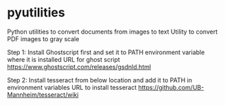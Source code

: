 # pyutilities
Python utilities to convert documents from images to text
Utility to convert PDF images to gray scale

Step 1:
Install Ghostscript first and set it to PATH environment variable where it is installed
URL for ghost script https://www.ghostscript.com/releases/gsdnld.html

Step 2:
Install tesseract from below location and add it to PATH in environment variables
URL to install tesseract https://github.com/UB-Mannheim/tesseract/wiki



